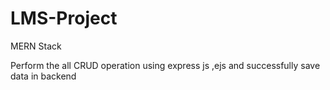 # LMS-Project
MERN Stack

Perform the all CRUD operation using express js ,ejs and successfully save data in backend
